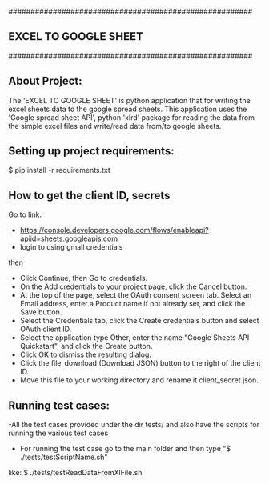 #######################################################
##             EXCEL TO GOOGLE SHEET                 ##
#######################################################

About Project:
--------------
 The 'EXCEL TO GOOGLE SHEET' is python application that for writing the excel sheets data to the google spread sheets.
 This application uses the 'Google spread sheet API', python 'xlrd' package for reading the data from the simple excel
 files and write/read data from/to google sheets.

Setting up project requirements:
 -------------------------------
 $ pip install -r requirements.txt

How to get the client ID, secrets
 ------------------------------
 Go to link:
 - https://console.developers.google.com/flows/enableapi?apiid=sheets.googleapis.com
 - login to using gmail credentials

 then
 - Click Continue, then Go to credentials.
 - On the Add credentials to your project page, click the Cancel button.
 - At the top of the page, select the OAuth consent screen tab. Select an Email address, enter a Product name if not already set, and click the Save button.
 - Select the Credentials tab, click the Create credentials button and select OAuth client ID.
 - Select the application type Other, enter the name "Google Sheets API Quickstart", and click the Create button.
 - Click OK to dismiss the resulting dialog.
 - Click the file_download (Download JSON) button to the right of the client ID.
 - Move this file to your working directory and rename it client_secret.json.


Running test cases:
 ------------------
 -All the test cases provided under the dir tests/ and also have the
  scripts for running the various test cases
 - For running the test case go to the main folder and then type "$ ./tests/testScriptName.sh"

  like: $ ./tests/testReadDataFromXlFile.sh